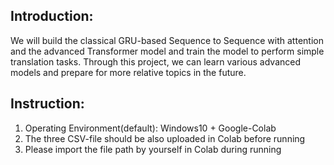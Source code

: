 ﻿## Introduction:

We will build the classical GRU-based Sequence to Sequence with attention and the advanced Transformer model and train the model to perform simple translation tasks. Through this project, we can learn various advanced models and prepare for more relative topics in the future.

## Instruction:

1. Operating Environment(default): Windows10 + Google-Colab
2. The three CSV-file should be also uploaded in Colab before running
3. Please import the file path by yourself in Colab during running
